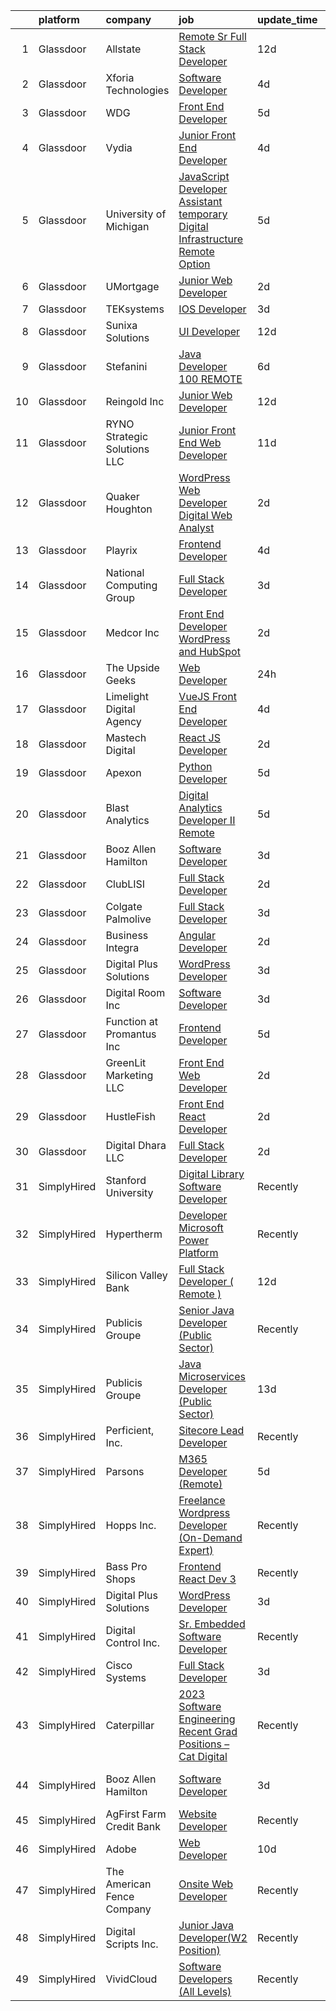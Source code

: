 

|    | platform    | company                      | job                                                                                                                                                                                                                                                                                                                                                                                                                                                                                                                                                                                                                                                                                                                                                                                                                                                                                                                                                                                                                                                                                                                                                                                                                                                                                                                                                                                                                                                                                                                                                  | update_time   | location                    |
|---:|:------------|:-----------------------------|:-----------------------------------------------------------------------------------------------------------------------------------------------------------------------------------------------------------------------------------------------------------------------------------------------------------------------------------------------------------------------------------------------------------------------------------------------------------------------------------------------------------------------------------------------------------------------------------------------------------------------------------------------------------------------------------------------------------------------------------------------------------------------------------------------------------------------------------------------------------------------------------------------------------------------------------------------------------------------------------------------------------------------------------------------------------------------------------------------------------------------------------------------------------------------------------------------------------------------------------------------------------------------------------------------------------------------------------------------------------------------------------------------------------------------------------------------------------------------------------------------------------------------------------------------------|:--------------|:----------------------------|
|  1 | Glassdoor   | Allstate                     | [Remote Sr Full Stack Developer](https://www.glassdoor.com/partner/jobListing.htm?pos=104&ao=1110586&s=58&guid=000001839caa9fda84934f86f5a99bb9&src=GD_JOB_AD&t=SR&vt=w&cs=1_6de6bcb5&cb=1664780771692&jobListingId=1008151941232&cpc=654405A9B1E0A9F5&jrtk=3-0-1geeal806jijl801-1geeal80oihl7800-5b194b3fbe6ee647--6NYlbfkN0BLH0BMQoDn-yw6Urt952hBm1JLFZ7WpBxND2cMIOjOqbFVk94wXfJol2fCSe2VsLweUZVv5F81-pzMLIYuZarIJfVoOmIuZ9Upo_8eebWBhTfA_NwY9TqnecIK2bYOQ0VafuT-AqcKIJ3AVFkyKzzlIckfKDxpW980wqk_gSEMuLAL9_ceneQNJQlgtbak-08GgzkHHySaW9jCUQXnGMQ0SFnRzavgLeOwJ6hOWrzjIlH_d1eyVBKnRSxUfF7Diy2kphpwZta09b0yvaGDqW46leOA-NuPxqXjq_dYgMspMusDMgQyNj5MdtmH_RO1lLPHHh9HPiZS2jC04mO0O1nAi617X4BjWdn63B803NdN31EWy3ocHMKcL30F0reGzH7TLwiSDLi8RGvuYSccz69FH1N3a7wvz9Bn8y25o6r32W7sXe4FcXkLrJuShNIAIRovKBbBOvorp9yewDxnv3C_4CoR5vdoQ1QIk6Kwj6sLGOAudcCuYaOSA1srI8e67Ahlg1pf4pYqEUBDT3uWzy3vydOu25Ec-tSVV9d5VsVIBTRE5NLneq6NtAHgJUEnK2f07IjO9FTb0MI7h9KIkJPuSTLLdZHBCErmcLGbfHDhzHXOlnfArVvaKkO4xa3FJZ0gORiL_spSQAwlgvfuI3Eu279F7uYyHg_-u6aavgdiK0EEWbm5N4EkyZkEMOGPUf88jsp6RGo-MboOIiTPzOoi_ZUifct-uHdRCfWiOM9iN7pmIOStqE2fpYGRi31NXhM0gk3Vl3fpw9BNBej9zJvun6FGMNWzzALjbVLpyOySsWTePgFa4Uom4m_xBvzOg89D2AvH-kM3iH8wAe3_x7MaWSC4R9QIkIrrbVfdIyCb2fEtG_iUx2ZQGXowibcYmtV-tw3oJP0J5sNxRSf1EGz-wcWTcYPFtiZjYxz4xqH_JoRpkFhfJalfF8_u8WvdvlXoYV4ZKcvztphEck2RF_4avpAruCPRwFFPZJcE2XO_yxB11m1wb8cC5WFEmTCHWJbCn_ZCBOkaGKraKcjmO3xEoJC1bb7zjaj1q5tYb3yarZDbNIfhNuwvIpE8uUy5HVK07Xhd6C2anWcgAugCnALVlKmGPhkGeMiKDvHDJOKy2Dn0i-Lf3PZOuuTT1V8Bm_dagppV0y9caI1MgG4Q0T-L) | 12d           | Remote                      |
|  2 | Glassdoor   | Xforia Technologies          | [Software Developer](https://www.glassdoor.com/partner/jobListing.htm?pos=111&ao=1136043&s=58&guid=000001839caa9fda84934f86f5a99bb9&src=GD_JOB_AD&t=SR&vt=w&ea=1&cs=1_7301b164&cb=1664780771692&jobListingId=1008168498492&jrtk=3-0-1geeal806jijl801-1geeal80oihl7800-0abdcb4850464d04-)                                                                                                                                                                                                                                                                                                                                                                                                                                                                                                                                                                                                                                                                                                                                                                                                                                                                                                                                                                                                                                                                                                                                                                                                                                                             | 4d            | Remote                      |
|  3 | Glassdoor   | WDG                          | [Front End Developer](https://www.glassdoor.com/partner/jobListing.htm?pos=128&ao=1136043&s=58&guid=000001839caa9fda84934f86f5a99bb9&src=GD_JOB_AD&t=SR&vt=w&ea=1&cs=1_193baa9f&cb=1664780771694&jobListingId=1008166124627&jrtk=3-0-1geeal806jijl801-1geeal80oihl7800-10ea4763d363c488-)                                                                                                                                                                                                                                                                                                                                                                                                                                                                                                                                                                                                                                                                                                                                                                                                                                                                                                                                                                                                                                                                                                                                                                                                                                                            | 5d            | Remote                      |
|  4 | Glassdoor   | Vydia                        | [Junior Front End Developer](https://www.glassdoor.com/partner/jobListing.htm?pos=125&ao=1136043&s=58&guid=000001839caa9fda84934f86f5a99bb9&src=GD_JOB_AD&t=SR&vt=w&ea=1&cs=1_f71b18d2&cb=1664780771694&jobListingId=1008169050605&jrtk=3-0-1geeal806jijl801-1geeal80oihl7800-33f271434f4579d5-)                                                                                                                                                                                                                                                                                                                                                                                                                                                                                                                                                                                                                                                                                                                                                                                                                                                                                                                                                                                                                                                                                                                                                                                                                                                     | 4d            | Remote                      |
|  5 | Glassdoor   | University of Michigan       | [JavaScript Developer Assistant  temporary  Digital Infrastructure Remote Option](https://www.glassdoor.com/partner/jobListing.htm?pos=113&ao=1136043&s=58&guid=000001839caa9fda84934f86f5a99bb9&src=GD_JOB_AD&t=SR&vt=w&cs=1_663ecb71&cb=1664780771693&jobListingId=1008165958703&jrtk=3-0-1geeal806jijl801-1geeal80oihl7800-65f1c5195cd97203-)                                                                                                                                                                                                                                                                                                                                                                                                                                                                                                                                                                                                                                                                                                                                                                                                                                                                                                                                                                                                                                                                                                                                                                                                     | 5d            | Ann Arbor, MI               |
|  6 | Glassdoor   | UMortgage                    | [Junior Web Developer](https://www.glassdoor.com/partner/jobListing.htm?pos=123&ao=1136043&s=58&guid=000001839caa9fda84934f86f5a99bb9&src=GD_JOB_AD&t=SR&vt=w&ea=1&cs=1_027b8306&cb=1664780771694&jobListingId=1008174082894&jrtk=3-0-1geeal806jijl801-1geeal80oihl7800-3c98f7e604ffed89-)                                                                                                                                                                                                                                                                                                                                                                                                                                                                                                                                                                                                                                                                                                                                                                                                                                                                                                                                                                                                                                                                                                                                                                                                                                                           | 2d            | Philadelphia, PA            |
|  7 | Glassdoor   | TEKsystems                   | [IOS Developer](https://www.glassdoor.com/partner/jobListing.htm?pos=106&ao=1110586&s=58&guid=000001839caa9fda84934f86f5a99bb9&src=GD_JOB_AD&t=SR&vt=w&cs=1_cc8063c1&cb=1664780771692&jobListingId=1008172766183&cpc=2CAED5C921A5F994&jrtk=3-0-1geeal806jijl801-1geeal80oihl7800-a437e070c1b12090--6NYlbfkN0AuKz8EBO1xHDEL7V2YF9xF3dC_I9B9i-Zw2Jh8clPMK3KTieKealHQMRxLfyLBLKJ4QXP66uOfd5MtN_dUvP88LYOcPrTKcB1FWcRZYYuBK_0MxNXpIjtoBz22O7oZMwp1JwKZapf95gDTikRGacpTxC6bz-Vl3jdDO26rZIl6rYFAzHBEsf3Bip9HjnfjuAyRPWc_WhHeX7v38RHyJfv-l5KVxo-vA9kNyBd1J6HpSC9CLclFqen-Jh0_i_zAB6srXkYCsTb0zczYZv6o04OKTT5n0Bvha0ZVB_pc5ygAuNp5N3HTWnQ_nlwk-5YEtCUjp7v7CzK4wf6R-w1IFrWQ6TGCj3GjYabwOZOZk4xji5gH5__Gk4NantgoOsn31I1mRsq_DtdB5Gv4e1HUQ1C9viQy0779hF1Oj2E_iuMQHjiYQP-Ba_W_k2GW_31SGN9kgc0tA-47kUtmaniMXkU1S-AdGWwOvrKOgBpkqiAz9MTazm0Mwvn35DaPoDu3eZeh-vLopoecQeMWSCzUBZFeXHPtzk6snycnt1KMJ2jdsM-bfojiJhN1WT9chvVXupqGzHtNL9Mn6FRn7mGsxd2AJCrEAaXTs9CEzqyHIFWJW2SoU-cpXYNl3YQiFLKmDhqT-5fgwk7RQg-C39-rqicuA5tz4yeMPJeDZ_nCZZUCTk0J33pLOe4E1haLd_0Nt4NsMC2BHGj4lvn8lHfAbfPePfN3jBr9d1LTBIscW5kUoTZKxKPh3axeDm8Gf2gxXsGXSd5K8u2asfS6juPVQO0zFwEB1SmqaMCdt89sU-KNvVFNhbNOKqBR-6INqDH0kq6h63_qYrNlo6MDWECRXWA5j6b41fOHWW1MUFjtgGxPgJIumw3p25W5d5elrV4EM72Edtn4B_b8pPEPfDPuyucCqxSjqDb68MyO2yFfnDKVpA%3D%3D)                                                                                                                                                                                                                                                      | 3d            | Seattle, WA                 |
|  8 | Glassdoor   | Sunixa Solutions             | [UI Developer](https://www.glassdoor.com/partner/jobListing.htm?pos=108&ao=1136043&s=58&guid=000001839caa9fda84934f86f5a99bb9&src=GD_JOB_AD&t=SR&vt=w&ea=1&cs=1_8dfec51d&cb=1664780771692&jobListingId=1008151517508&jrtk=3-0-1geeal806jijl801-1geeal80oihl7800-1be69a345728f09d-)                                                                                                                                                                                                                                                                                                                                                                                                                                                                                                                                                                                                                                                                                                                                                                                                                                                                                                                                                                                                                                                                                                                                                                                                                                                                   | 12d           | Remote                      |
|  9 | Glassdoor   | Stefanini                    | [Java Developer   100  REMOTE](https://www.glassdoor.com/partner/jobListing.htm?pos=118&ao=1136043&s=58&guid=000001839caa9fda84934f86f5a99bb9&src=GD_JOB_AD&t=SR&vt=w&ea=1&cs=1_86a74bdb&cb=1664780771693&jobListingId=1008162788364&jrtk=3-0-1geeal806jijl801-1geeal80oihl7800-8ed2a87a7dc91a66-)                                                                                                                                                                                                                                                                                                                                                                                                                                                                                                                                                                                                                                                                                                                                                                                                                                                                                                                                                                                                                                                                                                                                                                                                                                                   | 6d            | Remote                      |
| 10 | Glassdoor   | Reingold Inc                 | [Junior Web Developer](https://www.glassdoor.com/partner/jobListing.htm?pos=117&ao=1136043&s=58&guid=000001839caa9fda84934f86f5a99bb9&src=GD_JOB_AD&t=SR&vt=w&ea=1&cs=1_8262d321&cb=1664780771693&jobListingId=1008151861362&jrtk=3-0-1geeal806jijl801-1geeal80oihl7800-a3bd1a594d1265e2-)                                                                                                                                                                                                                                                                                                                                                                                                                                                                                                                                                                                                                                                                                                                                                                                                                                                                                                                                                                                                                                                                                                                                                                                                                                                           | 12d           | Remote                      |
| 11 | Glassdoor   | RYNO Strategic Solutions LLC | [Junior Front End Web Developer](https://www.glassdoor.com/partner/jobListing.htm?pos=127&ao=1136043&s=58&guid=000001839caa9fda84934f86f5a99bb9&src=GD_JOB_AD&t=SR&vt=w&ea=1&cs=1_d600a8c6&cb=1664780771694&jobListingId=1008154621159&jrtk=3-0-1geeal806jijl801-1geeal80oihl7800-184affa887887896-)                                                                                                                                                                                                                                                                                                                                                                                                                                                                                                                                                                                                                                                                                                                                                                                                                                                                                                                                                                                                                                                                                                                                                                                                                                                 | 11d           | Remote                      |
| 12 | Glassdoor   | Quaker Houghton              | [WordPress Web Developer  Digital Web Analyst](https://www.glassdoor.com/partner/jobListing.htm?pos=124&ao=1136043&s=58&guid=000001839caa9fda84934f86f5a99bb9&src=GD_JOB_AD&t=SR&vt=w&ea=1&cs=1_ecb1334b&cb=1664780771694&jobListingId=1008175751618&jrtk=3-0-1geeal806jijl801-1geeal80oihl7800-d69452f337f9073a-)                                                                                                                                                                                                                                                                                                                                                                                                                                                                                                                                                                                                                                                                                                                                                                                                                                                                                                                                                                                                                                                                                                                                                                                                                                   | 2d            | Conshohocken, PA            |
| 13 | Glassdoor   | Playrix                      | [Frontend Developer](https://www.glassdoor.com/partner/jobListing.htm?pos=116&ao=1136043&s=58&guid=000001839caa9fda84934f86f5a99bb9&src=GD_JOB_AD&t=SR&vt=w&cs=1_c1093da8&cb=1664780771693&jobListingId=1008167767914&jrtk=3-0-1geeal806jijl801-1geeal80oihl7800-f119e9024b23a900-)                                                                                                                                                                                                                                                                                                                                                                                                                                                                                                                                                                                                                                                                                                                                                                                                                                                                                                                                                                                                                                                                                                                                                                                                                                                                  | 4d            | Remote                      |
| 14 | Glassdoor   | National Computing Group     | [Full Stack Developer](https://www.glassdoor.com/partner/jobListing.htm?pos=105&ao=1110586&s=58&guid=000001839caa9fda84934f86f5a99bb9&src=GD_JOB_AD&t=SR&vt=w&ea=1&cs=1_f96156b6&cb=1664780771692&jobListingId=1008171072526&cpc=3BA4CE39D5B5DEF5&jrtk=3-0-1geeal806jijl801-1geeal80oihl7800-06a24b067ceab9d4--6NYlbfkN0Bd344yjp9AwUe5rl4VqAqnerCVvSr97YShB4n1ziAus_vkDee58LwrfbZwaqFrouieDIvUXmSrJiqVTkoNLz-Na-2vH0R0VaJKk_doXDw-EhqAGdgcxfHpL8zQBLHeUkwh2JuYyOPBKm-l-ytvS2EJsWxirUGCx9miIVSAl8FTPdIVlK9uECFNLkzPYxHVQUE_nGCcV_N0AlVYD6956b5BEmm_JwKg_bQ0FUMTOi4IhwpBSKHVOdCatagAqoecH5jR21G4OtizFKWUEFHqV5vqeebruAzWkN1OVh0giddXQLoXksvmA4uK6TqnvQo62IWtVlnPaoeTvts0roQvxI9NEAK-pgnFfjej9iJeJoudq77dFzASD45r7b_idxE7plsr7ruGXqVsbCFnv-KBdbGR3VSFQlFIx8fkgsmwxnuNg29-ZjqU12PWlYVnVRbWYMCnBP1fYIFOEDLJYD_Hp69OVLcDY2SPmwYT0XBCP6pL2-a8MH0seC0fb09SNHvW_00%3D)                                                                                                                                                                                                                                                                                                                                                                                                                                                                                                                                                                                                                                                                                        | 3d            | Remote                      |
| 15 | Glassdoor   | Medcor Inc                   | [Front End Developer   WordPress and HubSpot](https://www.glassdoor.com/partner/jobListing.htm?pos=121&ao=1136043&s=58&guid=000001839caa9fda84934f86f5a99bb9&src=GD_JOB_AD&t=SR&vt=w&ea=1&cs=1_0c75f6fe&cb=1664780771693&jobListingId=1008175408576&jrtk=3-0-1geeal806jijl801-1geeal80oihl7800-47fe2c7223442a9e-)                                                                                                                                                                                                                                                                                                                                                                                                                                                                                                                                                                                                                                                                                                                                                                                                                                                                                                                                                                                                                                                                                                                                                                                                                                    | 2d            | Remote                      |
| 16 | Glassdoor   | The Upside Geeks             | [Web Developer](https://www.glassdoor.com/partner/jobListing.htm?pos=110&ao=1136043&s=58&guid=000001839caa9fda84934f86f5a99bb9&src=GD_JOB_AD&t=SR&vt=w&ea=1&cs=1_4be8c5ff&cb=1664780771692&jobListingId=1008178767645&jrtk=3-0-1geeal806jijl801-1geeal80oihl7800-ea9f8498722fb7b6-)                                                                                                                                                                                                                                                                                                                                                                                                                                                                                                                                                                                                                                                                                                                                                                                                                                                                                                                                                                                                                                                                                                                                                                                                                                                                  | 24h           | Remote                      |
| 17 | Glassdoor   | Limelight Digital Agency     | [VueJS Front End Developer](https://www.glassdoor.com/partner/jobListing.htm?pos=130&ao=1136043&s=58&guid=000001839caa9fda84934f86f5a99bb9&src=GD_JOB_AD&t=SR&vt=w&ea=1&cs=1_923bde9b&cb=1664780771694&jobListingId=1008169014596&jrtk=3-0-1geeal806jijl801-1geeal80oihl7800-773513b4ac5ce8dc-)                                                                                                                                                                                                                                                                                                                                                                                                                                                                                                                                                                                                                                                                                                                                                                                                                                                                                                                                                                                                                                                                                                                                                                                                                                                      | 4d            | Remote                      |
| 18 | Glassdoor   | Mastech Digital              | [React JS Developer](https://www.glassdoor.com/partner/jobListing.htm?pos=120&ao=1136043&s=58&guid=000001839caa9fda84934f86f5a99bb9&src=GD_JOB_AD&t=SR&vt=w&ea=1&cs=1_14a9905c&cb=1664780771693&jobListingId=1008173589243&jrtk=3-0-1geeal806jijl801-1geeal80oihl7800-d51711d6c770ebaa-)                                                                                                                                                                                                                                                                                                                                                                                                                                                                                                                                                                                                                                                                                                                                                                                                                                                                                                                                                                                                                                                                                                                                                                                                                                                             | 2d            | Irving, TX                  |
| 19 | Glassdoor   | Apexon                       | [Python Developer](https://www.glassdoor.com/partner/jobListing.htm?pos=107&ao=1136043&s=58&guid=000001839caa9fda84934f86f5a99bb9&src=GD_JOB_AD&t=SR&vt=w&ea=1&cs=1_5ccf8cea&cb=1664780771692&jobListingId=1008165198497&jrtk=3-0-1geeal806jijl801-1geeal80oihl7800-e8e8969dbfb75a46-)                                                                                                                                                                                                                                                                                                                                                                                                                                                                                                                                                                                                                                                                                                                                                                                                                                                                                                                                                                                                                                                                                                                                                                                                                                                               | 5d            | Remote                      |
| 20 | Glassdoor   | Blast Analytics              | [Digital Analytics Developer II  Remote ](https://www.glassdoor.com/partner/jobListing.htm?pos=119&ao=1136043&s=58&guid=000001839caa9fda84934f86f5a99bb9&src=GD_JOB_AD&t=SR&vt=w&ea=1&cs=1_afce0cf3&cb=1664780771693&jobListingId=1008166848791&jrtk=3-0-1geeal806jijl801-1geeal80oihl7800-5f373591c08a8861-)                                                                                                                                                                                                                                                                                                                                                                                                                                                                                                                                                                                                                                                                                                                                                                                                                                                                                                                                                                                                                                                                                                                                                                                                                                        | 5d            | Remote                      |
| 21 | Glassdoor   | Booz Allen Hamilton          | [Software Developer](https://www.glassdoor.com/partner/jobListing.htm?pos=126&ao=1136043&s=58&guid=000001839caa9fda84934f86f5a99bb9&src=GD_JOB_AD&t=SR&vt=w&cs=1_ff34295d&cb=1664780771694&jobListingId=1008171575365&jrtk=3-0-1geeal806jijl801-1geeal80oihl7800-424701318f8fd393-)                                                                                                                                                                                                                                                                                                                                                                                                                                                                                                                                                                                                                                                                                                                                                                                                                                                                                                                                                                                                                                                                                                                                                                                                                                                                  | 3d            | Charleston, SC              |
| 22 | Glassdoor   | ClubLISI                     | [Full Stack Developer](https://www.glassdoor.com/partner/jobListing.htm?pos=102&ao=1110586&s=58&guid=000001839caa9fda84934f86f5a99bb9&src=GD_JOB_AD&t=SR&vt=w&ea=1&cs=1_b014caaf&cb=1664780771692&jobListingId=1008173736080&cpc=AC285F3A3ECA6BB0&jrtk=3-0-1geeal806jijl801-1geeal80oihl7800-9566aad96365422c--6NYlbfkN0ApmVvSVOwpfbbquuft9KNPOM_b9eEmz9N0JS6pX0VIV4Mo3ppZsuNtXW_M5MuYWlxvsEo73bPNZ2bZnCMQSHJroQR-J7A9oQD1mtWNftppHIZYWA1O5LS-8LOkr96ywc5SCJjhWSfwRT9qA1vTqGCbI7p0HCEafNG3gHYKZfiYjqeVqdW179XrHU00eDP_lfZ_3zMxgOfFaiey8H2Tf3otdgGkB7nBzYMK0fEPWTKEX71y1n2FjBCFebqx4zK6UHDCjb32kNZ43_mLUQVsTDXoqVJFl327pcsWL2x6kCloqkyJsTUfEqO1mQc9DX5OIASkO-HNXJLMwXGgvLNfrfQakh5-DAgTTukLrUKb45drlBBVRa1UGeWIV7GE5nbpmqwDVuYxhjNwmRYHaViAn72HKm6ihGFFFw4RZkmIHHEZKCZw7dmoCVbv92l_XV2BnpvbM13Wl0e7_fuBCmcKYGPea0a97SNiNox2Zt8vdgCRTpuBPEya8vFr5NFiR5oTmEMti8g3fK_TAQ%3D%3D)                                                                                                                                                                                                                                                                                                                                                                                                                                                                                                                                                                                                                                                                          | 2d            | Remote                      |
| 23 | Glassdoor   | Colgate Palmolive            | [Full Stack Developer](https://www.glassdoor.com/partner/jobListing.htm?pos=101&ao=1110586&s=58&guid=000001839caa9fda84934f86f5a99bb9&src=GD_JOB_AD&t=SR&vt=w&cs=1_bcb743d8&cb=1664780771691&jobListingId=1008171257781&cpc=75B6770C194DCF89&jrtk=3-0-1geeal806jijl801-1geeal80oihl7800-240e5c906efb876f--6NYlbfkN0CScSxRBn_n5hzPBw7DFYVJJAQwrBP-UaBS3EDdzxnGq8yiXsYY8INOgRd_YdN7Dfj78gaHCNdj5BNIvZ5zsiiqNLirVuZvIm7BAIuTUkOT3yeXzCdDKqooQJbtq2z86H0oN3D6meiPiUmiO2ihdRahy0fyevDeBJK-SkSv5-soDp4ECiA6zmXX7FZFfWVTvsWsWX8sq9zKOI6rSuVDUr7jZKYIJPD8vg3GbTJyJqoS-vOKiOiao1iHvSEU1v1a3La5bcXxAo8qUNj1p_4GN0I6mudoCXq25VJaKLFb9fibbhIttDE1Q3orFoMpmdROKyN6jQRRMkS2qyyXfU5j6Dd-9l-1U4cHqz0NlIWWB5AgfCVyXr0Fompjv3S52fU7wXG_rKVaHD1mRsFEURrUKWjmbESsWob4NcYdobDrMRcZsWQQiPAp7rhbYCVjQhSaU748VC6r-k9LQzyWpr13SSLrQrP42tv2ekm1OZCPHfh07bmydVmT9XrwYMcovaeFWMbb3p2ewwZkZmLYg5G7TO-QimsbDPnpPIysA_A0aQdpjCMGSc8G5TDW3-GqawT-9MQgfCMJdlC6ManL4UXU8ZojtlGWwA4ASO7YIonb70LvPNuybjZOyHZ552FbtyZMuuC3SmyVnXe45wxUxJgORa2T)                                                                                                                                                                                                                                                                                                                                                                                                                                                                                                                                           | 3d            | Piscataway, NJ              |
| 24 | Glassdoor   | Business Integra             | [Angular Developer](https://www.glassdoor.com/partner/jobListing.htm?pos=122&ao=1136043&s=58&guid=000001839caa9fda84934f86f5a99bb9&src=GD_JOB_AD&t=SR&vt=w&ea=1&cs=1_b5986e93&cb=1664780771693&jobListingId=1008173444795&jrtk=3-0-1geeal806jijl801-1geeal80oihl7800-d2a0c7d7bf21dace-)                                                                                                                                                                                                                                                                                                                                                                                                                                                                                                                                                                                                                                                                                                                                                                                                                                                                                                                                                                                                                                                                                                                                                                                                                                                              | 2d            | Remote                      |
| 25 | Glassdoor   | Digital Plus Solutions       | [WordPress Developer](https://www.glassdoor.com/partner/jobListing.htm?pos=109&ao=1136043&s=58&guid=000001839caa9fda84934f86f5a99bb9&src=GD_JOB_AD&t=SR&vt=w&ea=1&cs=1_abb1f1d2&cb=1664780771692&jobListingId=1008171705524&jrtk=3-0-1geeal806jijl801-1geeal80oihl7800-0d9ef80828150647-)                                                                                                                                                                                                                                                                                                                                                                                                                                                                                                                                                                                                                                                                                                                                                                                                                                                                                                                                                                                                                                                                                                                                                                                                                                                            | 3d            | Remote                      |
| 26 | Glassdoor   | Digital Room Inc             | [Software Developer](https://www.glassdoor.com/partner/jobListing.htm?pos=103&ao=1110586&s=58&guid=000001839caa9fda84934f86f5a99bb9&src=GD_JOB_AD&t=SR&vt=w&ea=1&cs=1_2b514f5b&cb=1664780771692&jobListingId=1008171310868&cpc=6FC5BA77C9A4CD78&jrtk=3-0-1geeal806jijl801-1geeal80oihl7800-e71a3ab82154aa81--6NYlbfkN0BUKWF4wmtJ03M3JxUrae3Nc_zaAbIW8Q8sWOl0l7hjFjPr5bfBfwd_0lMetQwl1qX4lOmcqEO3vVIF-oy2phn4DhRmCDnEY-rL-X4AWxr_dZO-_b9tdBEDi4b8RIWuLY-7SiIwKG-GagcpHbduzztYT2fNOQGMh6l3MfU9qWj46fmN6rfoXDPVZ0LdNCiN5gFifuhThBGevxj_6OGDWWNZtRnm26G9u_tWdbyXo8tVpvvjGdwSrVaxJTOXjngni5RALhmphpdBDNWQO4Jc4P1fWXHIweGC1Pxr2gil5SgqYrBy0iR-LhRWyzrBkVRGDmbZKGx-CNOHI8ZJ2Bt6JJHOXOu8JYPpKdtKKMZrv_ImLW1nkNMFZg4Wy1AW0xBm56iWIwuV44fkOIQqsQV-jHS5tu9tTGEUXuNndL0yVKOyS_2kbPY_H1y7lKGJHgSYk9PXRBbnXF3IJZy_FupHTxFDAY9EDdLLFqqEBZvj043fAY0-Mqh8oP3tHkll-AuUnn5vVxN8Pr76Pg%3D%3D)                                                                                                                                                                                                                                                                                                                                                                                                                                                                                                                                                                                                                                                                            | 3d            | Remote                      |
| 27 | Glassdoor   | Function at Promantus Inc    | [Frontend Developer](https://www.glassdoor.com/partner/jobListing.htm?pos=115&ao=1136043&s=58&guid=000001839caa9fda84934f86f5a99bb9&src=GD_JOB_AD&t=SR&vt=w&ea=1&cs=1_0c6a3fbe&cb=1664780771693&jobListingId=1008165239167&jrtk=3-0-1geeal806jijl801-1geeal80oihl7800-24c9c187b8e32b9e-)                                                                                                                                                                                                                                                                                                                                                                                                                                                                                                                                                                                                                                                                                                                                                                                                                                                                                                                                                                                                                                                                                                                                                                                                                                                             | 5d            | Remote                      |
| 28 | Glassdoor   | GreenLit Marketing LLC       | [Front End Web Developer](https://www.glassdoor.com/partner/jobListing.htm?pos=112&ao=1136043&s=58&guid=000001839caa9fda84934f86f5a99bb9&src=GD_JOB_AD&t=SR&vt=w&ea=1&cs=1_56e874ec&cb=1664780771693&jobListingId=1008175723358&jrtk=3-0-1geeal806jijl801-1geeal80oihl7800-5e533b36e28a8385-)                                                                                                                                                                                                                                                                                                                                                                                                                                                                                                                                                                                                                                                                                                                                                                                                                                                                                                                                                                                                                                                                                                                                                                                                                                                        | 2d            | Remote                      |
| 29 | Glassdoor   | HustleFish                   | [Front End React Developer](https://www.glassdoor.com/partner/jobListing.htm?pos=114&ao=1136043&s=58&guid=000001839caa9fda84934f86f5a99bb9&src=GD_JOB_AD&t=SR&vt=w&ea=1&cs=1_9f41a777&cb=1664780771693&jobListingId=1008174737039&jrtk=3-0-1geeal806jijl801-1geeal80oihl7800-e0e67e386cc1ae5b-)                                                                                                                                                                                                                                                                                                                                                                                                                                                                                                                                                                                                                                                                                                                                                                                                                                                                                                                                                                                                                                                                                                                                                                                                                                                      | 2d            | Remote                      |
| 30 | Glassdoor   | Digital Dhara LLC            | [Full Stack Developer](https://www.glassdoor.com/partner/jobListing.htm?pos=129&ao=1136043&s=58&guid=000001839caa9fda84934f86f5a99bb9&src=GD_JOB_AD&t=SR&vt=w&ea=1&cs=1_b29afc57&cb=1664780771694&jobListingId=1008173758158&jrtk=3-0-1geeal806jijl801-1geeal80oihl7800-f90e1139d49b1b47-)                                                                                                                                                                                                                                                                                                                                                                                                                                                                                                                                                                                                                                                                                                                                                                                                                                                                                                                                                                                                                                                                                                                                                                                                                                                           | 2d            | Remote                      |
| 31 | SimplyHired | Stanford University          | [Digital Library Software Developer](https://www.simplyhired.com/job/MlMHGuTx_A6FUbyLNLOaOr_l419N_phZwzM4SJKPaYoTDgGHwSuVSQ?q=digital+developer)                                                                                                                                                                                                                                                                                                                                                                                                                                                                                                                                                                                                                                                                                                                                                                                                                                                                                                                                                                                                                                                                                                                                                                                                                                                                                                                                                                                                     | Recently      | Stanford, CA                |
| 32 | SimplyHired | Hypertherm                   | [Developer Microsoft Power Platform](https://www.simplyhired.com/job/eevWoTD_I_5K4yYbOpRRmkSiB0Q-Kdk8rmDFcQzO5PhQK1VpDXIBwg?q=digital+developer)                                                                                                                                                                                                                                                                                                                                                                                                                                                                                                                                                                                                                                                                                                                                                                                                                                                                                                                                                                                                                                                                                                                                                                                                                                                                                                                                                                                                     | Recently      | Hanover, NH                 |
| 33 | SimplyHired | Silicon Valley Bank          | [Full Stack Developer ( Remote )](https://www.simplyhired.com/job/mn6Rf2t7p6AOZqfVK4_vPxZLcBQWIiqHBrQDaeEia8w7cq5HOhcDTA?q=digital+developer)                                                                                                                                                                                                                                                                                                                                                                                                                                                                                                                                                                                                                                                                                                                                                                                                                                                                                                                                                                                                                                                                                                                                                                                                                                                                                                                                                                                                        | 12d           | Santa Clara, CA             |
| 34 | SimplyHired | Publicis Groupe              | [Senior Java Developer (Public Sector)](https://www.simplyhired.com/job/_-0TDyq4JRCUm28TCDsD2HQI4-yTohxa5ZNBZ6YgQR5jeNJuw7p8Bg?q=digital+developer)                                                                                                                                                                                                                                                                                                                                                                                                                                                                                                                                                                                                                                                                                                                                                                                                                                                                                                                                                                                                                                                                                                                                                                                                                                                                                                                                                                                                  | Recently      | Arlington, VA               |
| 35 | SimplyHired | Publicis Groupe              | [Java Microservices Developer (Public Sector)](https://www.simplyhired.com/job/kh2nIYvYSP1v-yYoikX3Xo6ofpODbfnqSDVwpParoAGqtEGImanRUQ?q=digital+developer)                                                                                                                                                                                                                                                                                                                                                                                                                                                                                                                                                                                                                                                                                                                                                                                                                                                                                                                                                                                                                                                                                                                                                                                                                                                                                                                                                                                           | 13d           | Arlington, VA               |
| 36 | SimplyHired | Perficient, Inc.             | [Sitecore Lead Developer](https://www.simplyhired.com/job/jRfw57QWwJjHDWupe4DEw0_C5ylDxyV2zFEKWoTu2oCdi68Vz_Vqlw?q=digital+developer)                                                                                                                                                                                                                                                                                                                                                                                                                                                                                                                                                                                                                                                                                                                                                                                                                                                                                                                                                                                                                                                                                                                                                                                                                                                                                                                                                                                                                | Recently      | Cincinnati, OH              |
| 37 | SimplyHired | Parsons                      | [M365 Developer (Remote)](https://www.simplyhired.com/job/UDauyj8aEeAhsVUNK4oqy3HeVGfLZN7GDOc2qxHQ2f4uxHMo4qcxng?q=digital+developer)                                                                                                                                                                                                                                                                                                                                                                                                                                                                                                                                                                                                                                                                                                                                                                                                                                                                                                                                                                                                                                                                                                                                                                                                                                                                                                                                                                                                                | 5d            | Remote                      |
| 38 | SimplyHired | Hopps Inc.                   | [Freelance Wordpress Developer (On-Demand Expert)](https://www.simplyhired.com/job/omp4Pj48b8uhUxMbVR0NFnU-QH-V_9HwQoLV7WzYauPjGMYe2Ko9Jg?q=digital+developer)                                                                                                                                                                                                                                                                                                                                                                                                                                                                                                                                                                                                                                                                                                                                                                                                                                                                                                                                                                                                                                                                                                                                                                                                                                                                                                                                                                                       | Recently      | Remote                      |
| 39 | SimplyHired | Bass Pro Shops               | [Frontend React Dev 3](https://www.simplyhired.com/job/9oPN7EkRtgjzQIOSbhx0DsvOjLVHIN02OkXmtC-oDX8yRnLKQucM2w?q=digital+developer)                                                                                                                                                                                                                                                                                                                                                                                                                                                                                                                                                                                                                                                                                                                                                                                                                                                                                                                                                                                                                                                                                                                                                                                                                                                                                                                                                                                                                   | Recently      | Springfield, MO             |
| 40 | SimplyHired | Digital Plus Solutions       | [WordPress Developer](https://www.simplyhired.com/job/3xZnQxbUnvp5HYQg55qi1VmlL1mwyXvYUaZbFdr6_2dvHeGgP7H_OQ?q=digital+developer)                                                                                                                                                                                                                                                                                                                                                                                                                                                                                                                                                                                                                                                                                                                                                                                                                                                                                                                                                                                                                                                                                                                                                                                                                                                                                                                                                                                                                    | 3d            | Remote +1 location          |
| 41 | SimplyHired | Digital Control Inc.         | [Sr. Embedded Software Developer](https://www.simplyhired.com/job/PboyWzsAqElCiwpTQIQUz4_atthVnWvZnpuytS7xdHrqWLCo0i1SKw?q=digital+developer)                                                                                                                                                                                                                                                                                                                                                                                                                                                                                                                                                                                                                                                                                                                                                                                                                                                                                                                                                                                                                                                                                                                                                                                                                                                                                                                                                                                                        | Recently      | Kent, WA                    |
| 42 | SimplyHired | Cisco Systems                | [Full Stack Developer](https://www.simplyhired.com/job/Tml43equeuB65Kxjkx-AW9OasqOLsK-xkoGDoJfo-73YdNLoGqfn3Q?q=digital+developer)                                                                                                                                                                                                                                                                                                                                                                                                                                                                                                                                                                                                                                                                                                                                                                                                                                                                                                                                                                                                                                                                                                                                                                                                                                                                                                                                                                                                                   | 3d            | San Jose, CA                |
| 43 | SimplyHired | Caterpillar                  | [2023 Software Engineering Recent Grad Positions – Cat Digital](https://www.simplyhired.com/job/1V9wfBp7awtnfxjJWSmgKOoCkW4oAfsXM-SokzFG3hoRamjb_WoJBQ?q=digital+developer)                                                                                                                                                                                                                                                                                                                                                                                                                                                                                                                                                                                                                                                                                                                                                                                                                                                                                                                                                                                                                                                                                                                                                                                                                                                                                                                                                                          | Recently      | Westminster, CO             |
| 44 | SimplyHired | Booz Allen Hamilton          | [Software Developer](https://www.simplyhired.com/job/j66RufkQFD9nwCxk4e6BxzutYi-hGo-W0YIj8DI52hA-dBCaVoPyvg?q=digital+developer)                                                                                                                                                                                                                                                                                                                                                                                                                                                                                                                                                                                                                                                                                                                                                                                                                                                                                                                                                                                                                                                                                                                                                                                                                                                                                                                                                                                                                     | 3d            | Charleston, SC +6 locations |
| 45 | SimplyHired | AgFirst Farm Credit Bank     | [Website Developer](https://www.simplyhired.com/job/XT3hCkL1thcJ7E0gmD4WIcLFoKHvcn9rU5czBBPEsode7ZOSZjlGCQ?q=digital+developer)                                                                                                                                                                                                                                                                                                                                                                                                                                                                                                                                                                                                                                                                                                                                                                                                                                                                                                                                                                                                                                                                                                                                                                                                                                                                                                                                                                                                                      | Recently      | Columbia, SC                |
| 46 | SimplyHired | Adobe                        | [Web Developer](https://www.simplyhired.com/job/BnwMV-i_vqNO9nPgIUff7cbt5VKHUCB87Ppz6DsdWWOZ5nVfiQ9f3w?q=digital+developer)                                                                                                                                                                                                                                                                                                                                                                                                                                                                                                                                                                                                                                                                                                                                                                                                                                                                                                                                                                                                                                                                                                                                                                                                                                                                                                                                                                                                                          | 10d           | San Jose, CA                |
| 47 | SimplyHired | The American Fence Company   | [Onsite Web Developer](https://www.simplyhired.com/job/JPrro6C7w6O5TOv2cGQS-Kp6XNa4pMU8wglGByV5pMb8H9AeYMoOhg?q=digital+developer)                                                                                                                                                                                                                                                                                                                                                                                                                                                                                                                                                                                                                                                                                                                                                                                                                                                                                                                                                                                                                                                                                                                                                                                                                                                                                                                                                                                                                   | Recently      | Lavista, NE                 |
| 48 | SimplyHired | Digital Scripts Inc.         | [Junior Java Developer(W2 Position)](https://www.simplyhired.com/job/SXfYMv2iVDTMmfCVC6vYZpoamu_fugV3Tj4T2ApfdLns0nBHCycODA?q=digital+developer)                                                                                                                                                                                                                                                                                                                                                                                                                                                                                                                                                                                                                                                                                                                                                                                                                                                                                                                                                                                                                                                                                                                                                                                                                                                                                                                                                                                                     | Recently      | Remote                      |
| 49 | SimplyHired | VividCloud                   | [Software Developers (All Levels)](https://www.simplyhired.com/job/LIoXLcZr1x7-Z_CZt3zN72hxmnzIAD_kvJJHT__raXzwbZUMV5Q_PQ?q=digital+developer)                                                                                                                                                                                                                                                                                                                                                                                                                                                                                                                                                                                                                                                                                                                                                                                                                                                                                                                                                                                                                                                                                                                                                                                                                                                                                                                                                                                                       | Recently      | Brunswick, ME               |